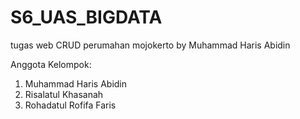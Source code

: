 # S6_UAS_BIGDATA

tugas web CRUD perumahan mojokerto by Muhammad Haris Abidin

Anggota Kelompok:
1. Muhammad Haris Abidin
2. Risalatul Khasanah
3. Rohadatul Rofifa Faris
